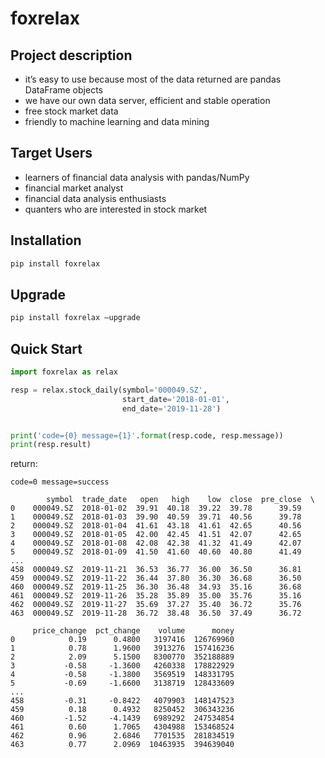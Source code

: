 # foxrelax

## Project description

* it’s easy to use because most of the data returned are pandas DataFrame objects
* we have our own data server, efficient and stable operation
* free stock market data
* friendly to machine learning and data mining

## Target Users

* learners of financial data analysis with pandas/NumPy
* financial market analyst
* financial data analysis enthusiasts
* quanters who are interested in stock market

## Installation

```bash
pip install foxrelax
```

## Upgrade

```bash
pip install foxrelax –upgrade
```

## Quick Start

```python
import foxrelax as relax

resp = relax.stock_daily(symbol='000049.SZ',
                         start_date='2018-01-01',
                         end_date='2019-11-28')


print('code={0} message={1}'.format(resp.code, resp.message))
print(resp.result)
```

return:

```text
code=0 message=success

        symbol  trade_date   open   high    low  close  pre_close  \
0    000049.SZ  2018-01-02  39.91  40.18  39.22  39.78      39.59
1    000049.SZ  2018-01-03  39.90  40.59  39.71  40.56      39.78
2    000049.SZ  2018-01-04  41.61  43.18  41.61  42.65      40.56
3    000049.SZ  2018-01-05  42.00  42.45  41.51  42.07      42.65
4    000049.SZ  2018-01-08  42.08  42.38  41.32  41.49      42.07
5    000049.SZ  2018-01-09  41.50  41.60  40.60  40.80      41.49
...
458  000049.SZ  2019-11-21  36.53  36.77  36.00  36.50      36.81
459  000049.SZ  2019-11-22  36.44  37.80  36.30  36.68      36.50
460  000049.SZ  2019-11-25  36.30  36.48  34.93  35.16      36.68
461  000049.SZ  2019-11-26  35.28  35.89  35.00  35.76      35.16
462  000049.SZ  2019-11-27  35.69  37.27  35.40  36.72      35.76
463  000049.SZ  2019-11-28  36.72  38.48  36.50  37.49      36.72

     price_change  pct_change    volume      money  
0            0.19      0.4800   3197416  126769960  
1            0.78      1.9600   3913276  157416236  
2            2.09      5.1500   8300770  352188889  
3           -0.58     -1.3600   4260338  178822929  
4           -0.58     -1.3800   3569519  148331795  
5           -0.69     -1.6600   3138719  128433609  
...
458         -0.31     -0.8422   4079903  148147523  
459          0.18      0.4932   8250452  306343236  
460         -1.52     -4.1439   6989292  247534854  
461          0.60      1.7065   4304988  153468524  
462          0.96      2.6846   7701535  281834519  
463          0.77      2.0969  10463935  394639040  
```

